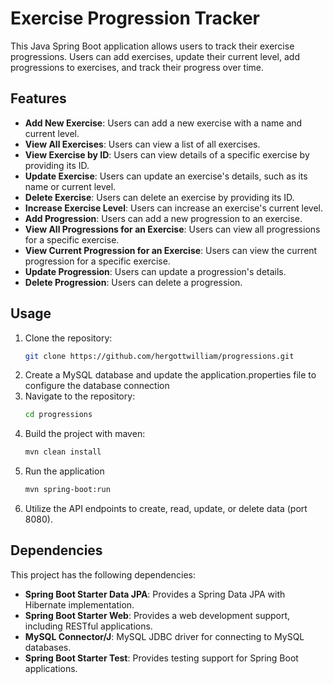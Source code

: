 # Exercise Progression Tracker

This Java Spring Boot application allows users to track their exercise progressions. Users can add exercises, update their current level, add progressions to exercises, and track their progress over time.

## Features

- **Add New Exercise**: Users can add a new exercise with a name and current level.
- **View All Exercises**: Users can view a list of all exercises.
- **View Exercise by ID**: Users can view details of a specific exercise by providing its ID.
- **Update Exercise**: Users can update an exercise's details, such as its name or current level.
- **Delete Exercise**: Users can delete an exercise by providing its ID.
- **Increase Exercise Level**: Users can increase an exercise's current level.
- **Add Progression**: Users can add a new progression to an exercise.
- **View All Progressions for an Exercise**: Users can view all progressions for a specific exercise.
- **View Current Progression for an Exercise**: Users can view the current progression for a specific exercise.
- **Update Progression**: Users can update a progression's details.
- **Delete Progression**: Users can delete a progression.

## Usage

1. Clone the repository:
   ```sh
   git clone https://github.com/hergottwilliam/progressions.git
2. Create a MySQL database and update the application.properties file to configure the database connection
3. Navigate to the repository:
   ```sh
   cd progressions
4. Build the project with maven:
   ```sh
   mvn clean install
5. Run the application
   ```sh
   mvn spring-boot:run
6. Utilize the API endpoints to create, read, update, or delete data (port 8080).

## Dependencies

This project has the following dependencies:

- **Spring Boot Starter Data JPA**: Provides a Spring Data JPA with Hibernate implementation.
- **Spring Boot Starter Web**: Provides a web development support, including RESTful applications.
- **MySQL Connector/J**: MySQL JDBC driver for connecting to MySQL databases.
- **Spring Boot Starter Test**: Provides testing support for Spring Boot applications.

